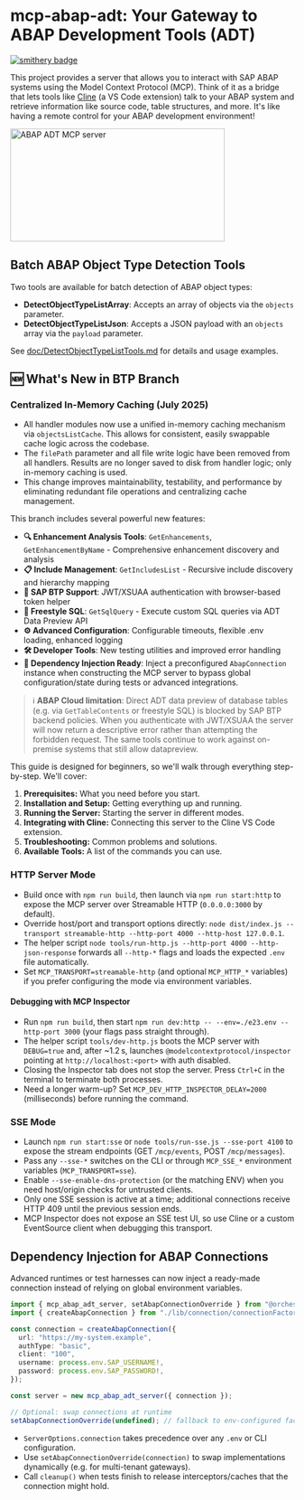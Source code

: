 # mcp-abap-adt: Your Gateway to ABAP Development Tools (ADT)

[![smithery badge](https://smithery.ai/badge/@mario-andreschak/mcp-abap-adt)](https://smithery.ai/server/@mario-andreschak/mcp-abap-adt)

This project provides a server that allows you to interact with SAP ABAP systems using the Model Context Protocol (MCP). Think of it as a bridge that lets tools like [Cline](https://marketplace.visualstudio.com/items?itemName=saoudrizwan.claude-dev) (a VS Code extension) talk to your ABAP system and retrieve information like source code, table structures, and more. It's like having a remote control for your ABAP development environment!

<a href="https://glama.ai/mcp/servers/gwkh12xlu7">
  <img width="380" height="200" src="https://glama.ai/mcp/servers/gwkh12xlu7/badge" alt="ABAP ADT MCP server" />
</a>

## Batch ABAP Object Type Detection Tools

Two tools are available for batch detection of ABAP object types:

- **DetectObjectTypeListArray**: Accepts an array of objects via the `objects` parameter.
- **DetectObjectTypeListJson**: Accepts a JSON payload with an `objects` array via the `payload` parameter.

See [doc/DetectObjectTypeListTools.md](doc/DetectObjectTypeListTools.md) for details and usage examples.

## 🆕 What's New in BTP Branch

### Centralized In-Memory Caching (July 2025)

- All handler modules now use a unified in-memory caching mechanism via `objectsListCache`. This allows for consistent, easily swappable cache logic across the codebase.
- The `filePath` parameter and all file write logic have been removed from all handlers. Results are no longer saved to disk from handler logic; only in-memory caching is used.
- This change improves maintainability, testability, and performance by eliminating redundant file operations and centralizing cache management.

This branch includes several powerful new features:

- **🔍 Enhancement Analysis Tools**: `GetEnhancements`, `GetEnhancementByName` - Comprehensive enhancement discovery and analysis
- **📋 Include Management**: `GetIncludesList` - Recursive include discovery and hierarchy mapping  
- **🚀 SAP BTP Support**: JWT/XSUAA authentication with browser-based token helper
- **💾 Freestyle SQL**: `GetSqlQuery` - Execute custom SQL queries via ADT Data Preview API
- **⚙️ Advanced Configuration**: Configurable timeouts, flexible .env loading, enhanced logging
- **🛠️ Developer Tools**: New testing utilities and improved error handling
- **🧩 Dependency Injection Ready**: Inject a preconfigured `AbapConnection` instance when constructing the MCP server to bypass global configuration/state during tests or advanced integrations.

> ℹ️ **ABAP Cloud limitation**: Direct ADT data preview of database tables (e.g. via `GetTableContents` or freestyle SQL) is blocked by SAP BTP backend policies. When you authenticate with JWT/XSUAA the server will now return a descriptive error rather than attempting the forbidden request. The same tools continue to work against on-premise systems that still allow datapreview.

This guide is designed for beginners, so we'll walk through everything step-by-step. We'll cover:

1.  **Prerequisites:** What you need before you start.
2.  **Installation and Setup:** Getting everything up and running.
3.  **Running the Server:** Starting the server in different modes.
4.  **Integrating with Cline:** Connecting this server to the Cline VS Code extension.
5.  **Troubleshooting:** Common problems and solutions.
6.  **Available Tools:** A list of the commands you can use.

### HTTP Server Mode

- Build once with `npm run build`, then launch via `npm run start:http` to expose the MCP server over Streamable HTTP (`0.0.0.0:3000` by default).
- Override host/port and transport options directly: `node dist/index.js --transport streamable-http --http-port 4000 --http-host 127.0.0.1`.
- The helper script `node tools/run-http.js --http-port 4000 --http-json-response` forwards all `--http-*` flags and loads the expected `.env` file automatically.
- Set `MCP_TRANSPORT=streamable-http` (and optional `MCP_HTTP_*` variables) if you prefer configuring the mode via environment variables.

#### Debugging with MCP Inspector

- Run `npm run build`, then start `npm run dev:http -- --env=./e23.env --http-port 3000` (your flags pass straight through).
- The helper script `tools/dev-http.js` boots the MCP server with `DEBUG=true` and, after ~1.2 s, launches `@modelcontextprotocol/inspector` pointing at `http://localhost:<port>` with auth disabled.
- Closing the Inspector tab does not stop the server. Press `Ctrl+C` in the terminal to terminate both processes.
- Need a longer warm-up? Set `MCP_DEV_HTTP_INSPECTOR_DELAY=2000` (milliseconds) before running the command.

### SSE Mode

- Launch `npm run start:sse` or `node tools/run-sse.js --sse-port 4100` to expose the stream endpoints (GET `/mcp/events`, POST `/mcp/messages`).
- Pass any `--sse-*` switches on the CLI or through `MCP_SSE_*` environment variables (`MCP_TRANSPORT=sse`).
- Enable `--sse-enable-dns-protection` (or the matching ENV) when you need host/origin checks for untrusted clients.
- Only one SSE session is active at a time; additional connections receive HTTP 409 until the previous session ends.
- MCP Inspector does not expose an SSE test UI, so use Cline or a custom EventSource client when debugging this transport.

## Dependency Injection for ABAP Connections

Advanced runtimes or test harnesses can now inject a ready-made connection instead of relying on global environment variables.

```ts
import { mcp_abap_adt_server, setAbapConnectionOverride } from "@orchestraight.co/mcp-abap-adt";
import { createAbapConnection } from "./lib/connection/connectionFactory";

const connection = createAbapConnection({
  url: "https://my-system.example",
  authType: "basic",
  client: "100",
  username: process.env.SAP_USERNAME!,
  password: process.env.SAP_PASSWORD!,
});

const server = new mcp_abap_adt_server({ connection });

// Optional: swap connections at runtime
setAbapConnectionOverride(undefined); // fallback to env-configured factory
```

- `ServerOptions.connection` takes precedence over any `.env` or CLI configuration.
- Use `setAbapConnectionOverride(connection)` to swap implementations dynamically (e.g. for multi-tenant gateways).
- Call `cleanup()` when tests finish to release interceptors/caches that the connection might hold.


